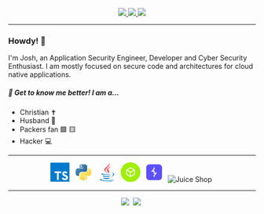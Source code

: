 <div align="center" id="linkBadges">
  <a href="https://www.linkedin.com/in/joshuatbeck/">
    <img src="https://img.shields.io/badge/LinkedIn-blue?logo=linkedin&logoColor=white&style=for-the-badge" />
  </a>
  <a href="https://www.youtube.com/@joshua-beck/videos">
    <img src="https://img.shields.io/badge/YouTube-red?style=for-the-badge&logo=youtube&logoColor=white" />
  </a>
  <a href="https://josh-beck.github.io">
    <img src="https://img.shields.io/badge/Portfolio-20232A?style=for-the-badge&logo=react&logoColor=61DAFB" />
  </a>
</div>

---


### Howdy! 👋

I'm Josh, an Application Security Engineer, Developer and Cyber Security Enthusiast. I am mostly focused on secure code and architectures for cloud native applications.


##### :palm_tree: Get to know me better! I am a...
- Christian ✝️
- Husband 👫
- Packers fan :green_square: :yellow_square:
- Hacker 💻

---

<div align="center">
  <img src="https://github.com/devicons/devicon/blob/master/icons/typescript/typescript-plain.svg" title="TS" alt="Java" width="40" height="40"/>&nbsp;
  <img src="https://github.com/devicons/devicon/blob/master/icons/python/python-original.svg" title="Python" alt="React" width="40" height="40"/>&nbsp;
  <img src="https://github.com/devicons/devicon/blob/master/icons/java/java-original.svg" title="Python" alt="Java" width="40" height="40"/>&nbsp;
  <img src="/Assets/htb.svg" title="HackTheBox" width="40" height="40"/>&nbsp;
  <img src="/Assets/burp.webp" title="Burp Suite" width="40" height="40"/>&nbsp;
  <img src="https://github.com/juice-shop/juice-shop/blob/master/frontend/src/assets/public/images/JuiceShop_Logo.svg" title="Juice Shop" alt="Juice Shop" width="40" height="40"/>&nbsp;
  
<!--   <img src="https://owasp.org/assets/images/logo.svg" title="OWASP" alt="React" width="40" height="40"/>&nbsp; -->
</div>

---

<div align="center">
  <img src="http://github-readme-streak-stats.herokuapp.com?user=Josh-Beck&theme=holi-theme&border_radius=5&mode=weekly" height="165" />&nbsp;
  <img src="https://github-readme-stats.vercel.app/api/top-langs/?username=Josh-Beck&layout=compact&theme=holi" />&nbsp;
</div>

